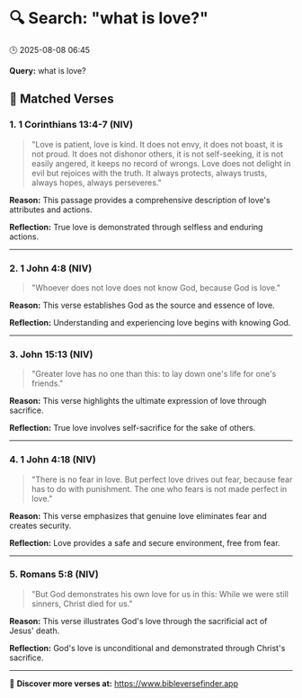 # 🔍 Search: "what is love?"
🕒 2025-08-08 06:45

**Query:** what is love?

## 📖 Matched Verses

### 1. 1 Corinthians 13:4-7 (NIV)
> "Love is patient, love is kind. It does not envy, it does not boast, it is not proud. It does not dishonor others, it is not self-seeking, it is not easily angered, it keeps no record of wrongs. Love does not delight in evil but rejoices with the truth. It always protects, always trusts, always hopes, always perseveres."

**Reason:** This passage provides a comprehensive description of love's attributes and actions.

**Reflection:** True love is demonstrated through selfless and enduring actions.

---

### 2. 1 John 4:8 (NIV)
> "Whoever does not love does not know God, because God is love."

**Reason:** This verse establishes God as the source and essence of love.

**Reflection:** Understanding and experiencing love begins with knowing God.

---

### 3. John 15:13 (NIV)
> "Greater love has no one than this: to lay down one's life for one's friends."

**Reason:** This verse highlights the ultimate expression of love through sacrifice.

**Reflection:** True love involves self-sacrifice for the sake of others.

---

### 4. 1 John 4:18 (NIV)
> "There is no fear in love. But perfect love drives out fear, because fear has to do with punishment. The one who fears is not made perfect in love."

**Reason:** This verse emphasizes that genuine love eliminates fear and creates security.

**Reflection:** Love provides a safe and secure environment, free from fear.

---

### 5. Romans 5:8 (NIV)
> "But God demonstrates his own love for us in this: While we were still sinners, Christ died for us."

**Reason:** This verse illustrates God's love through the sacrificial act of Jesus' death.

**Reflection:** God's love is unconditional and demonstrated through Christ's sacrifice.

---

🔗 **Discover more verses at:** https://www.bibleversefinder.app
